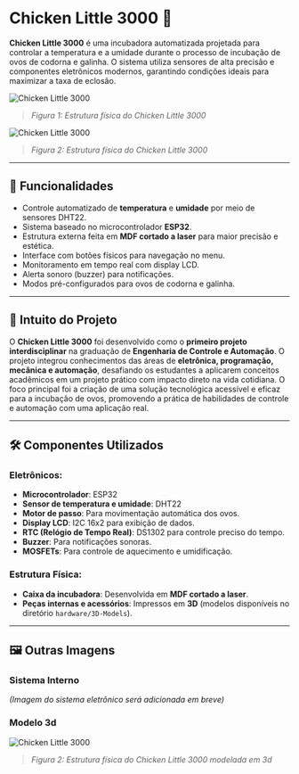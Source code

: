 

# Chicken Little 3000 🐣  

**Chicken Little 3000** é uma incubadora automatizada projetada para controlar a temperatura e a umidade durante o processo de incubação de ovos de codorna e galinha. O sistema utiliza sensores de alta precisão e componentes eletrônicos modernos, garantindo condições ideais para maximizar a taxa de eclosão.  

![Chicken Little 3000](assets/images/img_01.png)  

> *Figura 1: Estrutura física do Chicken Little 3000*

![Chicken Little 3000](assets/images/img_02.png)  

> *Figura 2: Estrutura física do Chicken Little 3000*  

---

## 🎯 Funcionalidades  

- Controle automatizado de **temperatura** e **umidade** por meio de sensores DHT22.  
- Sistema baseado no microcontrolador **ESP32**.  
- Estrutura externa feita em **MDF cortado a laser** para maior precisão e estética.  
- Interface com botões físicos para navegação no menu.  
- Monitoramento em tempo real com display LCD.  
- Alerta sonoro (buzzer) para notificações.  
- Modos pré-configurados para ovos de codorna e galinha.  

---

## 🎯 Intuito do Projeto  

O **Chicken Little 3000** foi desenvolvido como o **primeiro projeto interdisciplinar** na graduação de **Engenharia de Controle e Automação**. O projeto integrou conhecimentos das áreas de **eletrônica, programação, mecânica e automação**, desafiando os estudantes a aplicarem conceitos acadêmicos em um projeto prático com impacto direto na vida cotidiana. O foco principal foi a criação de uma solução tecnológica acessível e eficaz para a incubação de ovos, promovendo a prática de habilidades de controle e automação com uma aplicação real.

---

## 🛠 Componentes Utilizados  

### Eletrônicos:
- **Microcontrolador**: ESP32  
- **Sensor de temperatura e umidade**: DHT22  
- **Motor de passo**: Para movimentação automática dos ovos.  
- **Display LCD**: I2C 16x2 para exibição de dados.  
- **RTC (Relógio de Tempo Real)**: DS1302 para controle preciso do tempo.  
- **Buzzer**: Para notificações sonoras.  
- **MOSFETs**: Para controle de aquecimento e umidificação.  

### Estrutura Física:
- **Caixa da incubadora**: Desenvolvida em **MDF cortado a laser**.  
- **Peças internas e acessórios**: Impressos em **3D** (modelos disponíveis no diretório `hardware/3D-Models`).  

---

## 🖼 Outras Imagens  

### Sistema Interno  
_(Imagem do sistema eletrônico será adicionada em breve)_  

### Modelo 3d
![Chicken Little 3000](assets/images/incubator3d.png)  

> *Figura 2: Estrutura física do Chicken Little 3000 modelada em 3d*  
